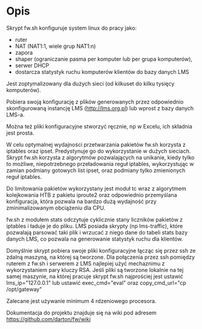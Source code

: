 
# Opis

Skrypt fw.sh konfiguruje system linux do pracy jako: 

- ruter
- NAT (NAT1:1, wiele grup NAT1:n)
- zapora 
- shaper (ograniczanie pasma per komputer lub per grupa komputerów), 
- serwer DHCP
- dostarcza statystyk ruchu komputerów klientów do bazy danych LMS

Jest zoptymalizowany dla dużych sieci (od kilkuset do kilku tysięcy komputerów). 

Pobiera swoją konfigurację z plików generowanych przez odpowiednio skonfigurowaną instancję LMS (http://lms.org.pl) lub wprost z bazy danych LMS-a.

Można też pliki konfiguracyjne stworzyć ręcznie, np w Excelu, ich składnia jest prosta.

W celu optymalnej wydajności przetwarzania pakietów fw.sh korzysta z iptables oraz ipset. Predystynuje go do wykorzystanie w dużych sieciach. Skrypt fw.sh korzysta z algorytmów pozwalających na unikanie, kiedy tylko to możliwe, niepotrzebnego przeładowania reguł iptables, wykorzystując w zamian podmiany gotowych list ipset, oraz podmiany tylko zmienionych reguł iptables. 

Do limitowania pakietów wykorzystany jest moduł tc wraz z algorytmem kolejkowania HTB z pakietu iproute2 oraz odpowiednio przemyślana konfiguracja, która pozwala na bardzo dużą wydajność przy zminimalizowanym obciążeniu dla CPU.

fw.sh z modułem stats odczytuje cyklicznie stany liczników pakietów z iptables i ładuje je do pliku. LMS posiada skrypty (np lms-traffic), które pozwalają parsować taki plik i wrzucać z niego dane do tabeli stats bazy danych LMS, co pozwala na generowanie statystyk ruchu dla klientów. 

Domyślnie skrypt pobiera swoje pliki konfiguracyjne łącząc się przez ssh ze zdalną maszyną, na której są tworzone. 
Dla połączenia przez ssh pomiędzy ruterem z fw.sh i serwerem z LMS najlepiej użyć mechaznimu z wykorzystaniem pary kluczy RSA. 
Jeśli pliki są tworzone lokalnie na tej samej maszynie, na której pracuje skrypt fw.sh najprościej jest ustawić lms_ip="127.0.0.1" lub ustawić exec_cmd="eval" oraz copy_cmd_url="cp /opt/gateway"

Zalecane jest używanie minimum 4 rdzeniowego procesora.

Dokumentacja do projektu znajduje się na wiki pod adresem https://github.com/darton/fw/wiki
